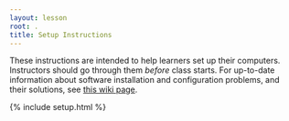 ```yaml
---
layout: lesson
root: .
title: Setup Instructions
---
```

These instructions are intended to help learners set up their computers.
Instructors should go through them *before* class starts.
For up-to-date information about software installation and configuration problems,
and their solutions,
see [this wiki page](https://github.com/swcarpentry/bc/wiki/Configuration-Problems-and-Solutions).

{% include setup.html %}
